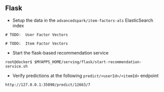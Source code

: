 ## Flask
* Setup the data in the `advancedspark/item-factors-als` ElasticSearch index
```
# TODO:  User Factor Vectors

# TODO:  Item Factor Vectors
```

* Start the flask-based recommendation service
```
root@docker$ $MYAPPS_HOME/serving/flask/start-recommendation-service.sh
```

* Verify predictions at the following `predict/<userId>/<itemId>` endpoint
```
http://127.0.0.1:35090/predict/12663/7
```